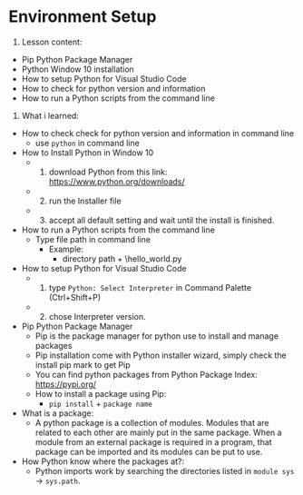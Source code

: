 # Environment Setup
1. Lesson content:
  - Pip Python Package Manager
  - Python Window 10 installation
  - How to setup Python for Visual Studio Code
  - How to check for python version and information
  - How to run a Python scripts from the command line
1. What i learned:
  - How to check check for python version and information in command line
    - use `python` in command line
  - How to Install Python in Window 10
    - 1. download Python from this link: https://www.python.org/downloads/
    - 2. run the Installer file
    - 3. accept all default setting and wait until the install is finished.
  - How to run a Python scripts from the command line
    - Type file path in command line
      - Example:
        - directory path + \hello_world.py
  - How to setup Python for Visual Studio Code
    - 1. type `Python: Select Interpreter` in Command Palette (Ctrl+Shift+P)
    - 2. chose Interpreter version.
  - Pip Python Package Manager
    - Pip is the package manager for python use to install and manage packages
    - Pip installation come with Python installer wizard, simply check the install pip mark to get Pip
    - You can find python packages from Python Package Index: https://pypi.org/
    - How to install a package using Pip:
      - `pip install` + `package name`
  - What is a package:
    - A python package is a collection of modules. Modules that are related to each other are mainly put in the same package. When a module from an external package is required in a program, that package can be imported and its modules can be put to use.
  - How Python know where the packages at?:
    - Python imports work by searching the directories listed in `module sys` -> `sys.path`.